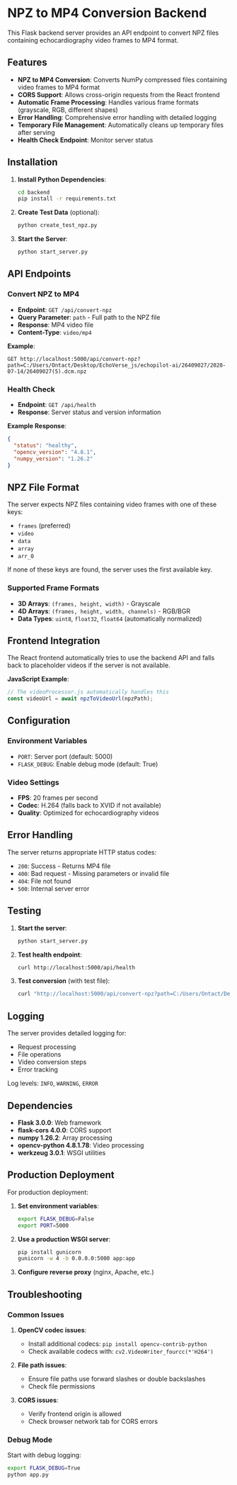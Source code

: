 # NPZ to MP4 Conversion Backend

This Flask backend server provides an API endpoint to convert NPZ files containing echocardiography video frames to MP4 format.

## Features

- **NPZ to MP4 Conversion**: Converts NumPy compressed files containing video frames to MP4 format
- **CORS Support**: Allows cross-origin requests from the React frontend
- **Automatic Frame Processing**: Handles various frame formats (grayscale, RGB, different shapes)
- **Error Handling**: Comprehensive error handling with detailed logging
- **Temporary File Management**: Automatically cleans up temporary files after serving
- **Health Check Endpoint**: Monitor server status

## Installation

1. **Install Python Dependencies**:
   ```bash
   cd backend
   pip install -r requirements.txt
   ```

2. **Create Test Data** (optional):
   ```bash
   python create_test_npz.py
   ```

3. **Start the Server**:
   ```bash
   python start_server.py
   ```

## API Endpoints

### Convert NPZ to MP4
- **Endpoint**: `GET /api/convert-npz`
- **Query Parameter**: `path` - Full path to the NPZ file
- **Response**: MP4 video file
- **Content-Type**: `video/mp4`

**Example**:
```
GET http://localhost:5000/api/convert-npz?path=C:/Users/Ontact/Desktop/EchoVerse_js/echopilot-ai/26409027/2020-07-14/26409027(5).dcm.npz
```

### Health Check
- **Endpoint**: `GET /api/health`
- **Response**: Server status and version information

**Example Response**:
```json
{
  "status": "healthy",
  "opencv_version": "4.8.1",
  "numpy_version": "1.26.2"
}
```

## NPZ File Format

The server expects NPZ files containing video frames with one of these keys:
- `frames` (preferred)
- `video`
- `data`
- `array`
- `arr_0`

If none of these keys are found, the server uses the first available key.

### Supported Frame Formats

- **3D Arrays**: `(frames, height, width)` - Grayscale
- **4D Arrays**: `(frames, height, width, channels)` - RGB/BGR
- **Data Types**: `uint8`, `float32`, `float64` (automatically normalized)

## Frontend Integration

The React frontend automatically tries to use the backend API and falls back to placeholder videos if the server is not available.

**JavaScript Example**:
```javascript
// The videoProcessor.js automatically handles this
const videoUrl = await npzToVideoUrl(npzPath);
```

## Configuration

### Environment Variables
- `PORT`: Server port (default: 5000)
- `FLASK_DEBUG`: Enable debug mode (default: True)

### Video Settings
- **FPS**: 20 frames per second
- **Codec**: H.264 (falls back to XVID if not available)
- **Quality**: Optimized for echocardiography videos

## Error Handling

The server returns appropriate HTTP status codes:
- `200`: Success - Returns MP4 file
- `400`: Bad request - Missing parameters or invalid file
- `404`: File not found
- `500`: Internal server error

## Testing

1. **Start the server**:
   ```bash
   python start_server.py
   ```

2. **Test health endpoint**:
   ```bash
   curl http://localhost:5000/api/health
   ```

3. **Test conversion** (with test file):
   ```bash
   curl "http://localhost:5000/api/convert-npz?path=C:/Users/Ontact/Desktop/EchoVerse_js/echopilot-ai/26409027/2020-07-14/26409027(5).dcm.npz" --output test_video.mp4
   ```

## Logging

The server provides detailed logging for:
- Request processing
- File operations
- Video conversion steps
- Error tracking

Log levels: `INFO`, `WARNING`, `ERROR`

## Dependencies

- **Flask 3.0.0**: Web framework
- **flask-cors 4.0.0**: CORS support
- **numpy 1.26.2**: Array processing
- **opencv-python 4.8.1.78**: Video processing
- **werkzeug 3.0.1**: WSGI utilities

## Production Deployment

For production deployment:

1. **Set environment variables**:
   ```bash
   export FLASK_DEBUG=False
   export PORT=5000
   ```

2. **Use a production WSGI server**:
   ```bash
   pip install gunicorn
   gunicorn -w 4 -b 0.0.0.0:5000 app:app
   ```

3. **Configure reverse proxy** (nginx, Apache, etc.)

## Troubleshooting

### Common Issues

1. **OpenCV codec issues**:
   - Install additional codecs: `pip install opencv-contrib-python`
   - Check available codecs with: `cv2.VideoWriter_fourcc(*'H264')`

2. **File path issues**:
   - Ensure file paths use forward slashes or double backslashes
   - Check file permissions

3. **CORS issues**:
   - Verify frontend origin is allowed
   - Check browser network tab for CORS errors

### Debug Mode

Start with debug logging:
```bash
export FLASK_DEBUG=True
python app.py
```